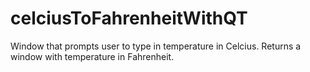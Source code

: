 # celciusToFahrenheitWithQT

Window that prompts user to type in temperature in Celcius. Returns a window with temperature in Fahrenheit.
